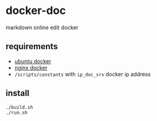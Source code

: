 # docker-doc

markdown online edit docker

## requirements

- [ubuntu docker](https://github.com/devel0/docker-ubuntu)
- [nginx docker](https://github.com/devel0/docker-nginx)
- `/scripts/constants` with `ip_doc_srv` docker ip address

## install

```
./build.sh
./run.sh
```

